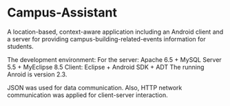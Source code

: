 # Campus-Assistant
A location-based, context-aware application including an Android client and a server for providing campus-building-related-events information for students.

The development environment:
For the server: Apache 6.5 + MySQL Server 5.5 + MyEclipse 8.5
Client: Eclipse + Android SDK + ADT
The running Anroid is version 2.3.

JSON was used for data communication. Also, HTTP network communication was applied for client-server interaction.
